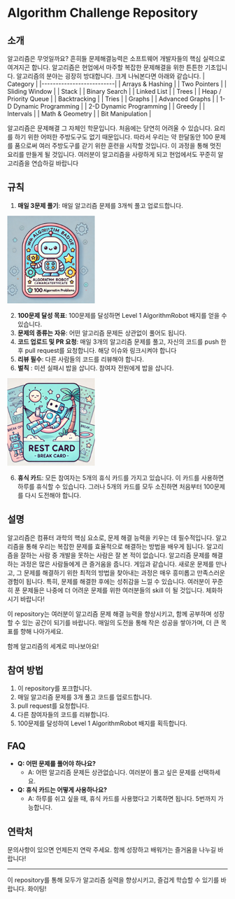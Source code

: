# Algorithm Challenge Repository

## 소개
알고리즘은 무엇일까요? 흔히들 문제해결능력은 소프트웨어 개발자들의 핵심 실력으로 여겨지곤 합니다. 
알고리즘은 현업에서 마주할 복잡한 문제해결을 위한 튼튼한 기초입니다. 알고리즘의 분야는 굉장히 방대합니다. 크게 나눠본다면 아래와 같습니다. 
| Category                 |
|--------------------------|
| Arrays & Hashing         |
| Two Pointers             |
| Sliding Window           |
| Stack                    |
| Binary Search            |
| Linked List              |
| Trees                    |
| Heap / Priority Queue    |
| Backtracking             |
| Tries                    |
| Graphs                   |
| Advanced Graphs          |
| 1-D Dynamic Programming  |
| 2-D Dynamic Programming  |
| Greedy                   |
| Intervals                |
| Math & Geometry          |
| Bit Manipulation         |

알고리즘은 문제해결 그 자체인 학문입니다. 처음에는 당연히 어려울 수 있습니다. 
요리를 하기 위한 어떠한 주방도구도 없기 때문입니다. 따라서 우리는 약 한달동안 100 문제를 품으로써 여러 주방도구를 갇기 위한 훈련을 시작할 것입니다. 
이 과정을 통해 멋진 요리를 만들게 될 것입니다. 
여러분이 알고리즘을 사랑하게 되고 현업에서도 꾸준히 알고리즘을 연습하길 바랍니다

## 규칙

1. **매일 3문제 풀기**: 매일 알고리즘 문제를 3개씩 풀고 업로드합니다.

<img src="Images/AlgorithmRobotBadge.jpg" alt="drawing" width="200"/>

2. **100문제 달성 목표**: 100문제를 달성하면 Level 1 AlgorithmRobot 배지를 얻을 수 있습니다.
3. **문제의 종류는 자유**: 어떤 알고리즘 문제든 상관없이 풀어도 됩니다.
4. **코드 업로드 및 PR 요청**: 매일 3개의 알고리즘 문제를 풀고, 자신의 코드를 push 한 후 pull request를 요청합니다. 해당 이슈와 링크시켜야 합니다 
5. **리뷰 필수**: 다른 사람들의 코드를 리뷰해야 합니다.
6. **벌칙** : 미션 실패시 밥을 삽니다. 참여자 전원에게 밥을 삽니다. 

<img src="Images/RestCard.jpg" alt="drawing" width="200"/>

6. **휴식 카드**: 모든 참여자는 5개의 휴식 카드를 가지고 있습니다. 이 카드를 사용하면 하루를 휴식할 수 있습니다. 그러나 5개의 카드를 모두 소진하면 처음부터 100문제를 다시 도전해야 합니다.

## 설명

알고리즘은 컴퓨터 과학의 핵심 요소로, 문제 해결 능력을 키우는 데 필수적입니다. 알고리즘을 통해 우리는 복잡한 문제를 효율적으로 해결하는 방법을 배우게 됩니다. 
알고리즘을 잘하는 사람 중 개발을 못하는 사람은 잘 본 적이 없습니다. 
알고리즘 문제를 해결하는 과정은 많은 사람들에게 큰 즐거움을 줍니다. 게임과 같습니다. 새로운 문제를 만나고, 그 문제를 해결하기 위한 최적의 방법을 찾아내는 과정은 매우 흥미롭고 만족스러운 경험이 됩니다. 특히, 문제를 해결한 후에는 성취감을 느낄 수 있습니다. 여러분이 꾸준히 푼 문제들은 나중에 더 어려운 문제를 위한 여러분들의 skill 이 될 것입니다. 체화하시기 바랍니다! 

이 repository는 여러분이 알고리즘 문제 해결 능력을 향상시키고, 함께 공부하며 성장할 수 있는 공간이 되기를 바랍니다. 매일의 도전을 통해 작은 성공을 쌓아가며, 더 큰 목표를 향해 나아가세요. 

함께 알고리즘의 세계로 떠나보아요!

## 참여 방법

1. 이 repository를 포크합니다.
2. 매일 알고리즘 문제를 3개 풀고 코드를 업로드합니다.
3. pull request를 요청합니다.
4. 다른 참여자들의 코드를 리뷰합니다.
5. 100문제를 달성하여 Level 1 AlgorithmRobot 배지를 획득합니다.

## FAQ

- **Q: 어떤 문제를 풀어야 하나요?**
  - A: 어떤 알고리즘 문제든 상관없습니다. 여러분이 풀고 싶은 문제를 선택하세요.
- **Q: 휴식 카드는 어떻게 사용하나요?**
  - A: 하루를 쉬고 싶을 때, 휴식 카드를 사용했다고 기록하면 됩니다. 5번까지 가능합니다.

## 연락처
문의사항이 있으면 언제든지 연락 주세요. 함께 성장하고 배워가는 즐거움을 나누길 바랍니다!

---

이 repository를 통해 모두가 알고리즘 실력을 향상시키고, 즐겁게 학습할 수 있기를 바랍니다. 화이팅!

